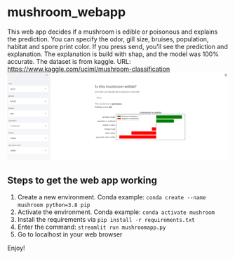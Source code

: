 # mushroom_webapp
This web app decides if a mushroom is edible or poisonous and explains the prediction.
You can specify the odor, gill size, bruises, population, habitat and spore print color.
If you press send, you'll see the prediction and explanation.
The explanation is build with shap, and the model was 100% accurate.
The dataset is from kaggle. URL: https://www.kaggle.com/uciml/mushroom-classification
![preview](img/example.png)


## Steps to get the web app working
1. Create a new environment. Conda example: `conda create --name mushroom python=3.8 pip`
2. Activate the environment. Conda example: `conda activate mushroom`
3. Install the requirements via `pip install -r requirements.txt`
4. Enter the command: `streamlit run mushroomapp.py` 
5. Go to localhost in your web browser

Enjoy!
